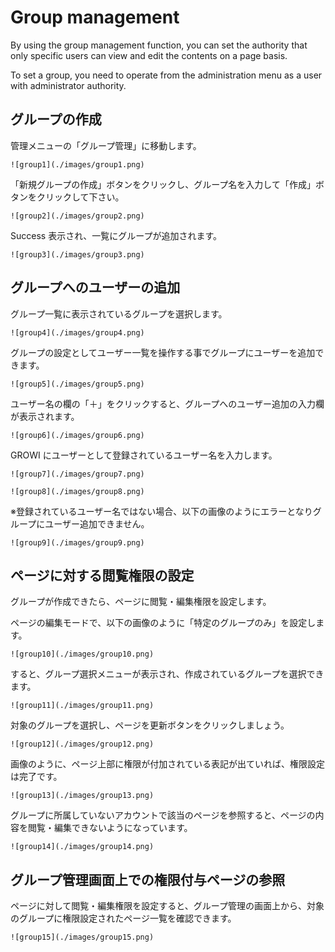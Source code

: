# Group management

By using the group management function,
you can set the authority
that only specific users can view and edit the contents on a page basis.

To set a group,
you need to operate from the administration menu as a user with administrator authority.

## グループの作成

管理メニューの「グループ管理」に移動します。

`![group1](./images/group1.png)`

「新規グループの作成」ボタンをクリックし、グループ名を入力して「作成」ボタンをクリックして下さい。

`![group2](./images/group2.png)`

Success 表示され、一覧にグループが追加されます。

`![group3](./images/group3.png)`

## グループへのユーザーの追加

グループ一覧に表示されているグループを選択します。

`![group4](./images/group4.png)`

グループの設定としてユーザー一覧を操作する事でグループにユーザーを追加できます。

`![group5](./images/group5.png)`

ユーザー名の欄の「＋」をクリックすると、グループへのユーザー追加の入力欄が表示されます。

`![group6](./images/group6.png)`

GROWI にユーザーとして登録されているユーザー名を入力します。

`![group7](./images/group7.png)`

`![group8](./images/group8.png)`

※登録されているユーザー名ではない場合、以下の画像のようにエラーとなりグループにユーザー追加できません。

`![group9](./images/group9.png)`

## ページに対する閲覧権限の設定

グループが作成できたら、ページに閲覧・編集権限を設定します。

ページの編集モードで、以下の画像のように「特定のグループのみ」を設定します。

`![group10](./images/group10.png)`

すると、グループ選択メニューが表示され、作成されているグループを選択できます。

`![group11](./images/group11.png)`

対象のグループを選択し、ページを更新ボタンをクリックしましょう。

`![group12](./images/group12.png)`

画像のように、ページ上部に権限が付加されている表記が出ていれば、権限設定は完了です。

`![group13](./images/group13.png)`

グループに所属していないアカウントで該当のページを参照すると、ページの内容を閲覧・編集できないようになっています。

`![group14](./images/group14.png)`

## グループ管理画面上での権限付与ページの参照

ページに対して閲覧・編集権限を設定すると、グループ管理の画面上から、対象のグループに権限設定されたページ一覧を確認できます。

`![group15](./images/group15.png)`
